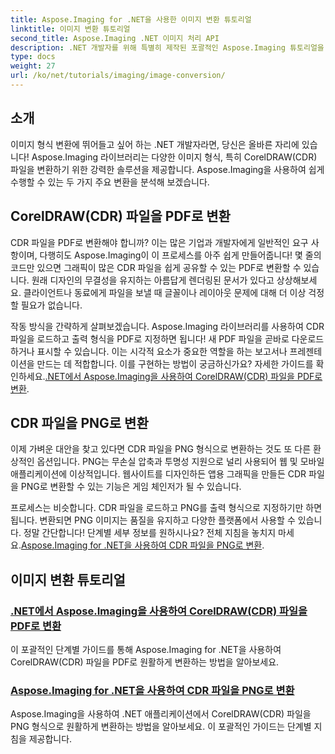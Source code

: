 ```yaml
---
title: Aspose.Imaging for .NET을 사용한 이미지 변환 튜토리얼
linktitle: 이미지 변환 튜토리얼
second_title: Aspose.Imaging .NET 이미지 처리 API
description: .NET 개발자를 위해 특별히 제작된 포괄적인 Aspose.Imaging 튜토리얼을 통해 CorelDRAW(CDR) 파일을 PDF 및 PNG로 변환하는 방법을 쉽게 알아보세요.
type: docs
weight: 27
url: /ko/net/tutorials/imaging/image-conversion/
---
```

## 소개

이미지 형식 변환에 뛰어들고 싶어 하는 .NET 개발자라면, 당신은 올바른 자리에 있습니다! Aspose.Imaging 라이브러리는 다양한 이미지 형식, 특히 CorelDRAW(CDR) 파일을 변환하기 위한 강력한 솔루션을 제공합니다. Aspose.Imaging을 사용하여 쉽게 수행할 수 있는 두 가지 주요 변환을 분석해 보겠습니다.

## CorelDRAW(CDR) 파일을 PDF로 변환

CDR 파일을 PDF로 변환해야 합니까? 이는 많은 기업과 개발자에게 일반적인 요구 사항이며, 다행히도 Aspose.Imaging이 이 프로세스를 아주 쉽게 만들어줍니다! 몇 줄의 코드만 있으면 그래픽이 많은 CDR 파일을 쉽게 공유할 수 있는 PDF로 변환할 수 있습니다. 원래 디자인의 무결성을 유지하는 아름답게 렌더링된 문서가 있다고 상상해보세요. 클라이언트나 동료에게 파일을 보낼 때 글꼴이나 레이아웃 문제에 대해 더 이상 걱정할 필요가 없습니다. 

 작동 방식을 간략하게 살펴보겠습니다. Aspose.Imaging 라이브러리를 사용하여 CDR 파일을 로드하고 출력 형식을 PDF로 지정하면 됩니다! 새 PDF 파일을 곧바로 다운로드하거나 표시할 수 있습니다. 이는 시각적 요소가 중요한 역할을 하는 보고서나 프레젠테이션을 만드는 데 적합합니다. 이를 구현하는 방법이 궁금하신가요? 자세한 가이드를 확인하세요.[.NET에서 Aspose.Imaging을 사용하여 CorelDRAW(CDR) 파일을 PDF로 변환](./convert-cdr-files-to-pdf/).

## CDR 파일을 PNG로 변환

이제 가벼운 대안을 찾고 있다면 CDR 파일을 PNG 형식으로 변환하는 것도 또 다른 환상적인 옵션입니다. PNG는 무손실 압축과 투명성 지원으로 널리 사용되어 웹 및 모바일 애플리케이션에 이상적입니다. 웹사이트를 디자인하든 앱용 그래픽을 만들든 CDR 파일을 PNG로 변환할 수 있는 기능은 게임 체인저가 될 수 있습니다.

 프로세스는 비슷합니다. CDR 파일을 로드하고 PNG를 출력 형식으로 지정하기만 하면 됩니다. 변환되면 PNG 이미지는 품질을 유지하고 다양한 플랫폼에서 사용할 수 있습니다. 정말 간단합니다! 단계별 세부 정보를 원하시나요? 전체 지침을 놓치지 마세요.[Aspose.Imaging for .NET을 사용하여 CDR 파일을 PNG로 변환](./convert-cdr-files-to-png/).

## 이미지 변환 튜토리얼
### [.NET에서 Aspose.Imaging을 사용하여 CorelDRAW(CDR) 파일을 PDF로 변환](./convert-cdr-files-to-pdf/)
이 포괄적인 단계별 가이드를 통해 Aspose.Imaging for .NET을 사용하여 CorelDRAW(CDR) 파일을 PDF로 원활하게 변환하는 방법을 알아보세요.
### [Aspose.Imaging for .NET을 사용하여 CDR 파일을 PNG로 변환](./convert-cdr-files-to-png/)
Aspose.Imaging을 사용하여 .NET 애플리케이션에서 CorelDRAW(CDR) 파일을 PNG 형식으로 원활하게 변환하는 방법을 알아보세요. 이 포괄적인 가이드는 단계별 지침을 제공합니다.